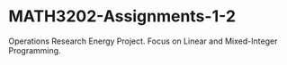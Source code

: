 # MATH3202-Assignments-1-2
Operations Research Energy Project. Focus on Linear and Mixed-Integer Programming.
